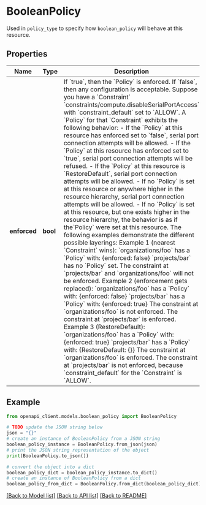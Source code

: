 # BooleanPolicy

Used in `policy_type` to specify how `boolean_policy` will behave at this resource.

## Properties

Name | Type | Description | Notes
------------ | ------------- | ------------- | -------------
**enforced** | **bool** | If &#x60;true&#x60;, then the &#x60;Policy&#x60; is enforced. If &#x60;false&#x60;, then any configuration is acceptable. Suppose you have a &#x60;Constraint&#x60; &#x60;constraints/compute.disableSerialPortAccess&#x60; with &#x60;constraint_default&#x60; set to &#x60;ALLOW&#x60;. A &#x60;Policy&#x60; for that &#x60;Constraint&#x60; exhibits the following behavior: - If the &#x60;Policy&#x60; at this resource has enforced set to &#x60;false&#x60;, serial port connection attempts will be allowed. - If the &#x60;Policy&#x60; at this resource has enforced set to &#x60;true&#x60;, serial port connection attempts will be refused. - If the &#x60;Policy&#x60; at this resource is &#x60;RestoreDefault&#x60;, serial port connection attempts will be allowed. - If no &#x60;Policy&#x60; is set at this resource or anywhere higher in the resource hierarchy, serial port connection attempts will be allowed. - If no &#x60;Policy&#x60; is set at this resource, but one exists higher in the resource hierarchy, the behavior is as if the&#x60;Policy&#x60; were set at this resource. The following examples demonstrate the different possible layerings: Example 1 (nearest &#x60;Constraint&#x60; wins): &#x60;organizations/foo&#x60; has a &#x60;Policy&#x60; with: {enforced: false} &#x60;projects/bar&#x60; has no &#x60;Policy&#x60; set. The constraint at &#x60;projects/bar&#x60; and &#x60;organizations/foo&#x60; will not be enforced. Example 2 (enforcement gets replaced): &#x60;organizations/foo&#x60; has a &#x60;Policy&#x60; with: {enforced: false} &#x60;projects/bar&#x60; has a &#x60;Policy&#x60; with: {enforced: true} The constraint at &#x60;organizations/foo&#x60; is not enforced. The constraint at &#x60;projects/bar&#x60; is enforced. Example 3 (RestoreDefault): &#x60;organizations/foo&#x60; has a &#x60;Policy&#x60; with: {enforced: true} &#x60;projects/bar&#x60; has a &#x60;Policy&#x60; with: {RestoreDefault: {}} The constraint at &#x60;organizations/foo&#x60; is enforced. The constraint at &#x60;projects/bar&#x60; is not enforced, because &#x60;constraint_default&#x60; for the &#x60;Constraint&#x60; is &#x60;ALLOW&#x60;. | [optional] 

## Example

```python
from openapi_client.models.boolean_policy import BooleanPolicy

# TODO update the JSON string below
json = "{}"
# create an instance of BooleanPolicy from a JSON string
boolean_policy_instance = BooleanPolicy.from_json(json)
# print the JSON string representation of the object
print(BooleanPolicy.to_json())

# convert the object into a dict
boolean_policy_dict = boolean_policy_instance.to_dict()
# create an instance of BooleanPolicy from a dict
boolean_policy_from_dict = BooleanPolicy.from_dict(boolean_policy_dict)
```
[[Back to Model list]](../README.md#documentation-for-models) [[Back to API list]](../README.md#documentation-for-api-endpoints) [[Back to README]](../README.md)


